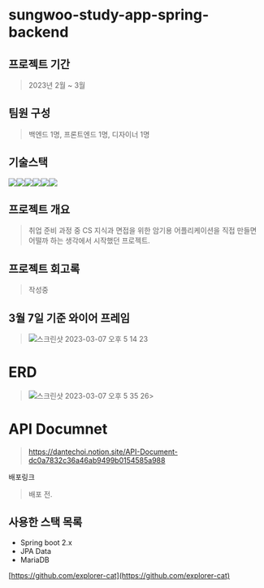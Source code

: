 # sungwoo-study-app-spring-backend

## 프로젝트 기간 
> 2023년 2월 ~ 3월

## 팀원 구성 
> 백엔드 1명, 프론트엔드 1명, 디자이너 1명

## 기술스택
<img src="https://img.shields.io/badge/JAVA-007396?style=for-the-badge&logo=java&logoColor=white"><img src="https://img.shields.io/badge/Spring-6DB33F?style=for-the-badge&logo=Spring&logoColor=white"><img src="https://img.shields.io/badge/mariaDB-003545?style=for-the-badge&logo=mariaDB&logoColor=white"><img src="https://img.shields.io/badge/react-61DAFB?style=for-the-badge&logo=react&logoColor=black"><img src="https://img.shields.io/badge/aws-232F3E?style=for-the-badge&logo=aws&logoColor=white"><img src="https://img.shields.io/badge/apache tomcat-F8DC75?style=for-the-badge&logo=apachetomcat&logoColor=white">

## 프로젝트 개요
> 취업 준비 과정 중 CS 지식과 면접을 위한 암기용 어플리케이션을 직접 만들면 어떨까 하는 생각에서 시작했던 프로젝트.



## 프로젝트 회고록
> 작성중

## 3월 7일 기준 와이어 프레임
> ![스크린샷 2023-03-07 오후 5 14 23](https://user-images.githubusercontent.com/55500077/223363292-e2c46d5c-996f-4262-98e7-dde3bbdb70cc.png)

# ERD
> ![스크린샷 2023-03-07 오후 5 35 26](https://user-images.githubusercontent.com/55500077/223367907-0a5e057f-0fbf-4a87-9818-7cf1fa70ab0b.png)>

# API Documnet
> https://dantechoi.notion.site/API-Document-dc0a7832c36a46ab9499b0154585a988

배포링크
> 배포 전.

## 사용한 스택 목록
- Spring boot 2.x
- JPA Data
- MariaDB



[https://github.com/explorer-cat](https://github.com/explorer-cat)

